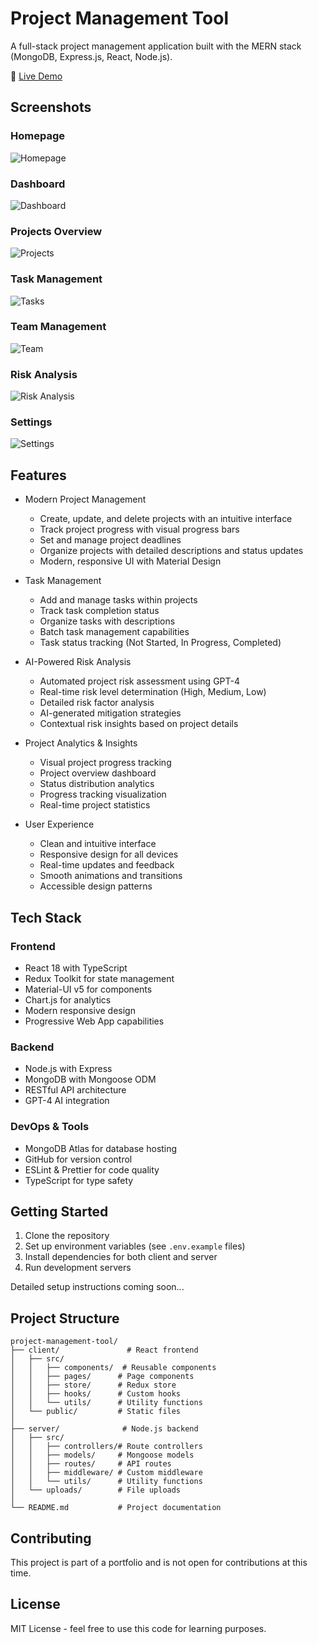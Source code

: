 # Project Management Tool

A full-stack project management application built with the MERN stack (MongoDB, Express.js, React, Node.js).

🚀 [Live Demo](https://project-management-tool-app-d826a567f678.herokuapp.com/)

## Screenshots

### Homepage
![Homepage](Homepage.png)

### Dashboard
![Dashboard](Dashboard.png)

### Projects Overview
![Projects](Projects.png)

### Task Management
![Tasks](Task.png)

### Team Management
![Team](Team.png)

### Risk Analysis
![Risk Analysis](RiskAnalysis.png)

### Settings
![Settings](Settings.png)

## Features

- Modern Project Management
  - Create, update, and delete projects with an intuitive interface
  - Track project progress with visual progress bars
  - Set and manage project deadlines
  - Organize projects with detailed descriptions and status updates
  - Modern, responsive UI with Material Design

- Task Management
  - Add and manage tasks within projects
  - Track task completion status
  - Organize tasks with descriptions
  - Batch task management capabilities
  - Task status tracking (Not Started, In Progress, Completed)

- AI-Powered Risk Analysis
  - Automated project risk assessment using GPT-4
  - Real-time risk level determination (High, Medium, Low)
  - Detailed risk factor analysis
  - AI-generated mitigation strategies
  - Contextual risk insights based on project details

- Project Analytics & Insights
  - Visual project progress tracking
  - Project overview dashboard
  - Status distribution analytics
  - Progress tracking visualization
  - Real-time project statistics

- User Experience
  - Clean and intuitive interface
  - Responsive design for all devices
  - Real-time updates and feedback
  - Smooth animations and transitions
  - Accessible design patterns

## Tech Stack

### Frontend
- React 18 with TypeScript
- Redux Toolkit for state management
- Material-UI v5 for components
- Chart.js for analytics
- Modern responsive design
- Progressive Web App capabilities

### Backend
- Node.js with Express
- MongoDB with Mongoose ODM
- RESTful API architecture
- GPT-4 AI integration


### DevOps & Tools
- MongoDB Atlas for database hosting
- GitHub for version control
- ESLint & Prettier for code quality
- TypeScript for type safety



## Getting Started

1. Clone the repository
2. Set up environment variables (see `.env.example` files)
3. Install dependencies for both client and server
4. Run development servers

Detailed setup instructions coming soon...

## Project Structure

```
project-management-tool/
├── client/               # React frontend
│   ├── src/
│   │   ├── components/  # Reusable components
│   │   ├── pages/      # Page components
│   │   ├── store/      # Redux store
│   │   ├── hooks/      # Custom hooks
│   │   └── utils/      # Utility functions
│   └── public/         # Static files
│
├── server/              # Node.js backend
│   ├── src/
│   │   ├── controllers/# Route controllers
│   │   ├── models/     # Mongoose models
│   │   ├── routes/     # API routes
│   │   ├── middleware/ # Custom middleware
│   │   └── utils/      # Utility functions
│   └── uploads/        # File uploads
│
└── README.md           # Project documentation
```

## Contributing

This project is part of a portfolio and is not open for contributions at this time.

## License

MIT License - feel free to use this code for learning purposes.